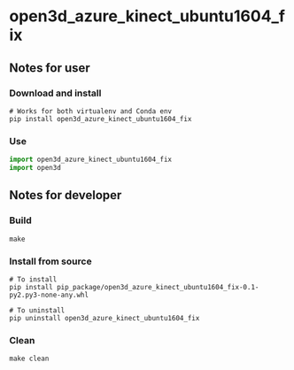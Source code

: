 # open3d_azure_kinect_ubuntu1604_fix

## Notes for user

### Download and install

```shell
# Works for both virtualenv and Conda env
pip install open3d_azure_kinect_ubuntu1604_fix
```

### Use

```python
import open3d_azure_kinect_ubuntu1604_fix
import open3d
```

## Notes for developer

### Build

```shell
make
```

### Install from source

```shell
# To install
pip install pip_package/open3d_azure_kinect_ubuntu1604_fix-0.1-py2.py3-none-any.whl

# To uninstall
pip uninstall open3d_azure_kinect_ubuntu1604_fix
```

### Clean

```shell
make clean
```
